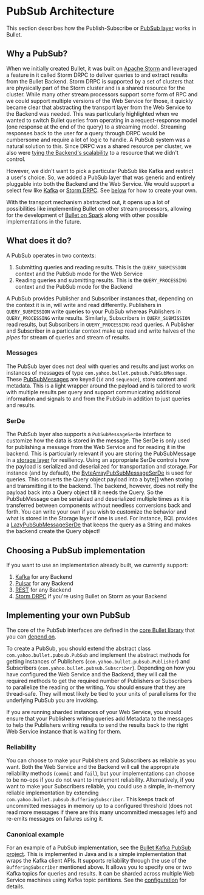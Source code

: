 # PubSub Architecture

This section describes how the Publish-Subscribe or [PubSub layer](../index.md#pubsub) works in Bullet.

## Why a PubSub?

When we initially created Bullet, it was built on [Apache Storm](https://storm.apache.org) and leveraged a feature in it called Storm DRPC to deliver queries to and extract results from the Bullet Backend. Storm DRPC is supported by a set of clusters that are physically part of the Storm cluster and is a shared resource for the cluster. While many other stream processors support some form of RPC and we could support multiple versions of the Web Service for those, it quickly became clear that abstracting the transport layer from the Web Service to the Backend was needed. This was particularly highlighted when we wanted to switch Bullet queries from operating in a request-response model (one response at the end of the query) to a streaming model. Streaming responses back to the user for a query through DRPC would be cumbersome and require a lot of logic to handle. A PubSub system was a natural solution to this. Since DRPC was a shared resource per cluster, we also were [tying the Backend's scalability](../backend/storm-performance.md#test-4-improving-the-maximum-number-of-simultaneous-raw-queries) to a resource that we didn't control.

However, we didn't want to pick a particular PubSub like Kafka and restrict a user's choice. So, we added a PubSub layer that was generic and entirely pluggable into both the Backend and the Web Service. We would support a select few like [Kafka](https://github.com/bullet-db/bullet-kafka) or [Storm DRPC](https://github.com/bullet-db/bullet-storm). See [below](#implementing-your-own-pubsub) for how to create your own.

With the transport mechanism abstracted out, it opens up a lot of possibilities like implementing Bullet on other stream processors, allowing for the development of [Bullet on Spark](../backend/spark-architecture.md) along with other possible implementations in the future.

## What does it do?

A PubSub operates in two contexts:

1. Submitting queries and reading results. This is the ```QUERY_SUBMISSION``` context and the PubSub mode for the Web Service
2. Reading queries and submitting results. This is the ```QUERY_PROCESSING``` context and the PubSub mode for the Backend

A PubSub provides Publisher and Subscriber instances that, depending on the context it is in, will write and read differently. Publishers in ```QUERY_SUBMISSION``` write queries to your PubSub whereas Publishers in ```QUERY_PROCESSING``` write results. Similarly, Subscribers in ```QUERY_SUBMISSION``` read results, but Subscribers in ```QUERY_PROCESSING``` read queries. A Publisher and Subscriber in a particular context make up read and write halves of the *pipes* for stream of queries and stream of results.

### Messages

The PubSub layer does not deal with queries and results and just works on instances of messages of type ```com.yahoo.bullet.pubsub.PubSubMessage```. These [PubSubMessages](https://github.com/bullet-db/bullet-core/blob/master/src/main/java/com/yahoo/bullet/pubsub/PubSubMessage.java) are keyed (```id``` and ```sequence```), store content and metadata. This is a light wrapper around the payload and is tailored to work with multiple results per query and support communicating additional information and signals to and from the PubSub in addition to just queries and results.

### SerDe

The PubSub layer also supports a ```PubSubMessageSerDe``` interface to customize how the data is stored in the message. The SerDe is only used for publishing a message from the Web Service and for reading it in the backend. This is particularly relevant if you are storing the PubSubMessage in a [storage layer](../ws/setup.md#storage-configuration) for resiliency. Using an appropriate SerDe controls how the payload is serialized and deserialized for transportation and storage. For instance (and by default), the [ByteArrayPubSubMessageSerDe](https://github.com/bullet-db/bullet-core/blob/master/src/main/java/com/yahoo/bullet/pubsub/ByteArrayPubSubMessageSerDe.java) is used for queries. This converts the Query object payload into a byte[] when storing and transmitting it to the backend. The backend, however, does not reify the payload back into a Query object till it needs the Query. So the PubSubMessage can be serialized and deserialized multiple times as it is transferred between components without needless conversions back and forth. You can write your own if you wish to customize the behavior and what is stored in the Storage layer if one is used. For instance, BQL provides a [LazyPubSubMessageSerDe](https://github.com/bullet-db/bullet-bql/blob/master/src/main/java/com/yahoo/bullet/bql/query/LazyPubSubMessageSerDe.java) that keeps the query as a String and makes the backend create the Query object!

## Choosing a PubSub implementation

If you want to use an implementation already built, we currently support:

1. [Kafka](kafka.md#setup) for any Backend
2. [Pulsar](pulsar.md#setup) for any Backend
2. [REST](rest.md#setup) for any Backend
3. [Storm DRPC](storm-drpc.md#setup) if you're using Bullet on Storm as your Backend

## Implementing your own PubSub

The core of the PubSub interfaces are defined in the [core Bullet library](https://github.com/bullet-db/bullet-core/tree/master/src/main/java/com/yahoo/bullet/pubsub) that you can [depend on](../releases.md#bullet-core).

To create a PubSub, you should extend the abstract class ```com.yahoo.bullet.pubsub.PubSub``` and implement the abstract methods for getting instances of Publishers (```com.yahoo.bullet.pubsub.Publisher```) and Subscribers (```com.yahoo.bullet.pubsub.Subscriber```). Depending on how you have configured the Web Service and the Backend, they will call the required methods to get the required number of Publishers or Subscribers to parallelize the reading or the writing. You should ensure that they are thread-safe. They will most likely be tied to your units of parallelisms for the underlying PubSub you are invoking.

If you are running sharded instances of your Web Service, you should ensure that your Publishers writing queries add Metadata to the messages to help the Publishers writing results to send the results back to the right Web Service instance that is waiting for them.

### Reliability

You can choose to make your Publishers and Subscribers as reliable as you want. Both the Web Service and the Backend will call the appropriate reliability methods (```commit``` and ```fail```), but your implementations can choose to be no-ops if you do not want to implement reliability. Alternatively, if you want to make your Subscribers reliable, you could use a simple, in-memory reliable implementation by extending ```com.yahoo.bullet.pubsub.BufferingSubscriber```. This keeps track of uncommitted messages in memory up to a configured threshold (does not read more messages if there are this many uncommitted messages left) and re-emits messages on failures using it.

### Canonical example

For an example of a PubSub implementation, see the [Bullet Kafka PubSub project](https://github.com/bullet-db/bullet-kafka). This is implemented in Java and is a simple implementation that wraps the Kafka client APIs. It supports reliability through the use of the ```BufferingSubscriber``` mentioned above. It allows you to specify one or two Kafka topics for queries and results. It can be sharded across multiple Web Service machines using Kafka topic partitions. See the [configuration](https://github.com/bullet-db/bullet-kafka/blob/master/src/main/resources/bullet_kafka_defaults.yaml) for details.

